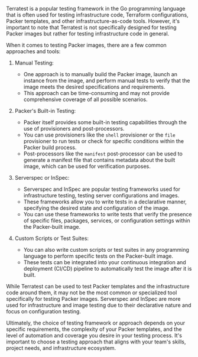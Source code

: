 Terratest is a popular testing framework in the Go programming language that is often used for testing infrastructure code,  Terraform configurations, Packer templates, and other infrastructure-as-code tools. However, it's important to note that Terratest is not specifically designed for testing Packer images but rather for testing infrastructure code in general.

When it comes to testing Packer images, there are a few common approaches and tools:

1. Manual Testing:

   - One approach is to manually build the Packer image, launch an instance from the image, and perform manual tests to verify that the image meets the desired specifications and requirements.
   - This approach can be time-consuming and may not provide comprehensive coverage of all possible scenarios.

2. Packer's Built-in Testing:

   - Packer itself provides some built-in testing capabilities through the use of provisioners and post-processors.
   - You can use provisioners like the `shell` provisioner or the `file` provisioner to run tests or check for specific conditions within the Packer build process.
   - Post-processors like the `manifest` post-processor can be used to generate a manifest file that contains metadata about the built image, which can be used for verification purposes.

3. Serverspec or InSpec:

   - Serverspec and InSpec are popular testing frameworks used for infrastructure testing,  testing server configurations and images.
   - These frameworks allow you to write tests in a declarative manner, specifying the desired state and configuration of the image.
   - You can use these frameworks to write tests that verify the presence of specific files, packages, services, or configuration settings within the Packer-built image.

4. Custom Scripts or Test Suites:
   - You can also write custom scripts or test suites in any programming language to perform specific tests on the Packer-built image.
   - These tests can be integrated into your continuous integration and deployment (CI/CD) pipeline to automatically test the image after it is built.

While Terratest can be used to test Packer templates and the infrastructure code around them, it may not be the most common or specialized tool specifically for testing Packer images. Serverspec and InSpec are more  used for infrastructure and image testing due to their declarative nature and focus on configuration testing.

Ultimately, the choice of testing framework or approach depends on your specific requirements, the complexity of your Packer templates, and the level of automation and coverage you desire in your testing process. It's important to choose a testing approach that aligns with your team's skills, project needs, and infrastructure ecosystem.
